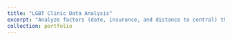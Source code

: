 ```yaml
---
title: "LGBT Clinic Data Analysis"
excerpt: "Analyze factors (date, insurance, and distance to central) that can affect the patient’s visit to the clinic and suggest recommendations to increase their visiting and optimize clinic business using Natural Language Process."
collection: portfolio
---
```

